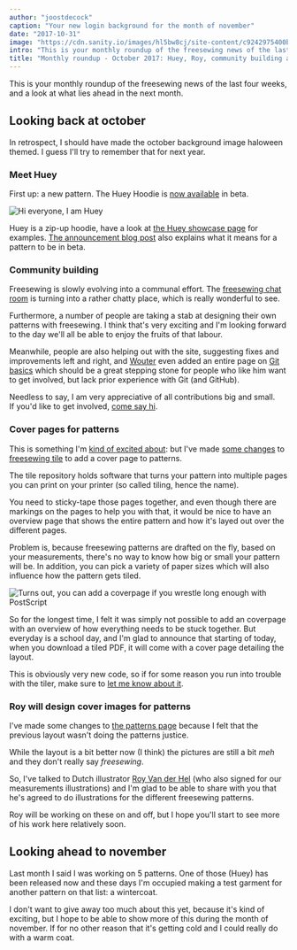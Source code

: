 ```yaml
---
author: "joostdecock"
caption: "Your new login background for the month of november"
date: "2017-10-31"
image: "https://cdn.sanity.io/images/hl5bw8cj/site-content/c9242975400bf885feef0b6ddc3b2bc0ce901638-2000x1500.jpg"
intro: "This is your monthly roundup of the freesewing news of the last four weeks, and a look at what lies ahead in the next month."
title: "Monthly roundup - October 2017: Huey, Roy, community building and pattern cover pages [Non traduit]"
---
```


This is your monthly roundup of the freesewing news of the last four weeks, and a look at what lies ahead in the next month.

## Looking back at october
In retrospect, I should have made the october background image haloween themed. 
I guess I'll try to remember that for next year.

### Meet Huey

First up: a new pattern. The Huey Hoodie is [now available](/patterns/huey) in beta.

![Hi everyone, I am Huey](https://posts.freesewing.org/uploads/huey_b410125cba.jpg)

Huey is a zip-up hoodie, have a look at [the Huey showcase page](/showcase/pattern/huey) for examples.
[The announcement blog post](/blog/huey-hoodie-beta/) also explains what it means for a pattern to be in beta.

### Community building

Freesewing is slowly evolving into a communal effort. The 
[freesewing chat room](https://chat.freesewing.org/) is turning
into a rather chatty place, which is really wonderful to see.

Furthermore, a number of people are taking a stab at designing their own patterns with 
freesewing. I think that's very exciting and I'm looking forward to the day we'll all
be able to enjoy the fruits of that labour.

Meanwhile, people are also helping out with the site, suggesting fixes and improvements
left and right, and [Wouter](/users/xdpug) even added an entire page on 
[Git basics](/docs/git-basics) which should be a great stepping stone for people who like
him want to get involved, but lack prior experience with Git (and GitHub).

Needless to say, I am very appreciative of all contributions big and small.  
If you'd like to get involved, [come say hi](https://chat.freesewing.org/).

### Cover pages for patterns

This is something I'm 
[kind of excited about](https://www.instagram.com/p/Ba6qVTFDZv_/): 
but I've made 
[some changes](https://github.com/freesewing/tile/commit/9d2b11e7a9f0d08b890a04eced989f0b432d2c53)
to [freesewing tile](https://github.com/freesewing/tile) to add a cover page to patterns.

The tile repository holds software that turns your pattern into multiple pages you can 
print on your printer (so called tiling, hence the name).

You need to sticky-tape those pages together, and even though there are markings on the pages 
to help you with that, it would be nice to have an overview page that shows the entire pattern
and how it's layed out over the different pages.

Problem is, because freesewing patterns are drafted on the fly, based on your measurements,
there's no way to know how big or small your pattern will be. In addition, you can pick a variety
of paper sizes which will also influence how the pattern gets tiled.

![Turns out, you can add a coverpage if you wrestle long enough with PostScript](https://posts.freesewing.org/uploads/tile_6dccb4de24.jpg)

So for the longest time, I felt it was simply not possible to add an coverpage with an 
overview of how everything needs to be stuck together. But everyday is a school day, and 
I'm glad to announce that starting of today, when you download a tiled PDF, it will come
with a cover page detailing the layout.

This is obviously very new code, so if for some reason you run into trouble with the tiler,
make sure to [let me know about it](https://github.com/freesewing/tile/issues/new).

### Roy will design cover images for patterns

I've made some changes to [the patterns page](/patterns/) because I felt that the previous
layout wasn't doing the patterns justice.

While the layout is a bit better now (I think) the pictures are still a bit *meh* and they 
don't really say *freesewing*.

So, I've talked to Dutch illustrator [Roy Van der Hel](https://royvdhel-art.deviantart.com/)
(who also signed for our measurements illustrations)
and I'm glad to be able to share with you that he's agreed to do illustrations for the 
different freesewing patterns.

Roy will be working on these on and off, but I hope you'll start to see more of his work 
here relatively soon.

## Looking ahead to november

Last month I said I was working on 5 patterns. One of those (Huey) has been released now
and these days I'm occupied making a test garment for another pattern on that list: a wintercoat.

I don't want to give away too much about this yet, because it's kind of exciting, but
I hope to be able to show more of this during the month of november. If for no other
reason that it's getting cold and I could really do with a warm coat.

